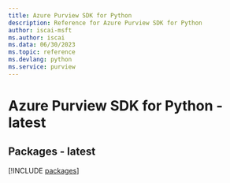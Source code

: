 ```yaml
---
title: Azure Purview SDK for Python
description: Reference for Azure Purview SDK for Python
author: iscai-msft
ms.author: iscai
ms.data: 06/30/2023
ms.topic: reference
ms.devlang: python
ms.service: purview
---
```

# Azure Purview SDK for Python - latest
## Packages - latest
[!INCLUDE [packages](purview-index.md)]
